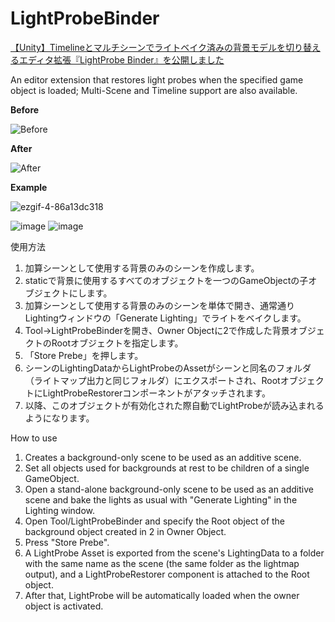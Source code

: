 # LightProbeBinder
[【Unity】Timelineとマルチシーンでライトベイク済みの背景モデルを切り替えるエディタ拡張『LightProbe Binder』を公開しました](https://qiita.com/drafts/084b0403839067d67a86/edit)

An editor extension that restores light probes when the specified game object is loaded; Multi-Scene and Timeline support are also available.

**Before**

![Before](https://user-images.githubusercontent.com/26054187/156917794-5ade96dc-a1a8-4ab8-b09a-deccdec9e295.gif)

**After**

![After](https://user-images.githubusercontent.com/26054187/156917802-cc4a220e-f8f2-472d-bcec-4f02d0daae9b.gif)

**Example**

![ezgif-4-86a13dc318](https://user-images.githubusercontent.com/26054187/156904064-8dc1c401-51a1-47fa-af48-80ee55b63479.gif)

![image](https://user-images.githubusercontent.com/26054187/156904094-5070f03b-c54a-44a8-86bf-e61127bd2d43.png)
![image](https://user-images.githubusercontent.com/26054187/156904125-ac648e4c-3614-492b-9796-2596fd1cb982.png)

使用方法
1. 加算シーンとして使用する背景のみのシーンを作成します。
2. staticで背景に使用するすべてのオブジェクトを一つのGameObjectの子オブジェクトにします。
3. 加算シーンとして使用する背景のみのシーンを単体で開き、通常通りLightingウィンドウの「Generate Lighting」でライトをベイクします。
4. Tool→LightProbeBinderを開き、Owner Objectに2で作成した背景オブジェクトのRootオブジェクトを指定します。
5. 「Store Prebe」を押します。
6. シーンのLightingDataからLightProbeのAssetがシーンと同名のフォルダ（ライトマップ出力と同じフォルダ）にエクスポートされ、RootオブジェクトにLightProbeRestorerコンポーネントがアタッチされます。
7. 以降、このオブジェクトが有効化された際自動でLightProbeが読み込まれるようになります。

How to use
1. Creates a background-only scene to be used as an additive scene.
2. Set all objects used for backgrounds at rest to be children of a single GameObject.
3. Open a stand-alone background-only scene to be used as an additive scene and bake the lights as usual with "Generate Lighting" in the Lighting window.
4. Open Tool/LightProbeBinder and specify the Root object of the background object created in 2 in Owner Object.
5. Press "Store Prebe".
6. A LightProbe Asset is exported from the scene's LightingData to a folder with the same name as the scene (the same folder as the lightmap output), and a LightProbeRestorer component is attached to the Root object.
7. After that, LightProbe will be automatically loaded when the owner object is activated.
